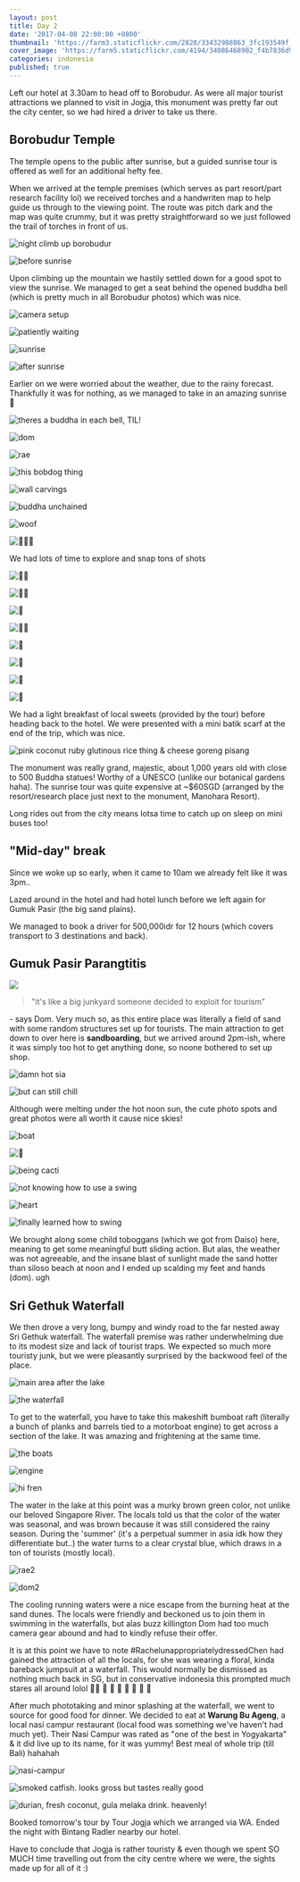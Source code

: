 ```yaml
---
layout: post
title: Day 2
date: '2017-04-08 22:00:00 +0800'
thumbnail: 'https://farm3.staticflickr.com/2820/33432988863_3fc193549f_z_d.jpg'
cover_image: 'https://farm5.staticflickr.com/4194/34086468902_f4b7836d99_k_d.jpg'
categories: indonesia
published: true
---
```


Left our hotel at 3.30am to head off to Borobudur. As were all major tourist attractions we planned to visit in Jogja, this monument was pretty far out the city center, so we had hired a driver to take us there. 


## Borobudur Temple

The temple opens to the public after sunrise, but a guided sunrise tour is offered as well for an additional hefty fee.

When we arrived at the temple premises (which serves as part resort/part research facility lol) we received torches and a handwriten map to help guide us through to the viewing point. The route was pitch dark and the map was quite crummy, but it was pretty straightforward so we just followed the trail of torches in front of us.

![night climb up borobudur](https://farm5.staticflickr.com/4184/33859516650_c6fa9cc924_k_d.jpg)

![before sunrise](https://farm3.staticflickr.com/2852/33402162354_6dd8d961a6_k_d.jpg)

Upon climbing up the mountain we hastily settled down for a good spot to view the sunrise. We managed to get a seat behind the opened buddha bell (which is pretty much in all Borobudur photos) which was nice. 

![camera setup](https://farm3.staticflickr.com/2864/34113049991_dbebe725c6_k_d.jpg)

![patiently waiting](https://farm3.staticflickr.com/2946/33859466270_1803587cb9_k_d.jpg)

![sunrise](https://farm5.staticflickr.com/4194/34086468902_f4b7836d99_k_d.jpg)

![after sunrise](https://farm3.staticflickr.com/2893/33432891683_9c7ca94030_k_d.jpg)

Earlier on we were worried about the weather, due to the rainy forecast. Thankfully it was for nothing, as we managed to take in an amazing sunrise 🤗

![theres a buddha in each bell, TIL!](https://farm5.staticflickr.com/4176/33402115324_7ac58add83_k_d.jpg)

![dom](https://farm5.staticflickr.com/4194/34243260425_71c34f176a_k_d.jpg)

![rae](https://farm3.staticflickr.com/2881/34113085521_055d08a001_k_d.jpg)

![this bobdog thing](https://farm5.staticflickr.com/4159/34243234205_f9581d0149_k_d.jpg)

![wall carvings](https://farm3.staticflickr.com/2816/33402114094_45bd9c42ab_k_d.jpg)

![buddha unchained](https://farm5.staticflickr.com/4172/34086494722_8ba1bd6e32_k_d.jpg)

![woof](https://farm3.staticflickr.com/2857/34243254255_2fa83daa87_k_d.jpg)

![🔔🔔🔔](https://farm3.staticflickr.com/2846/34113078831_c57ee27312_k_d.jpg)

We had lots of time to explore and snap tons of shots

![👧🏻](https://farm3.staticflickr.com/2854/34202770706_bb2490b482_k_d.jpg)

![👦🏻](https://farm5.staticflickr.com/4194/33432910983_25758379d5_k_d.jpg)

![👫](https://farm3.staticflickr.com/2838/33402136794_7ba82f7aee_k_d.jpg)

![🙌🏻](https://farm3.staticflickr.com/2861/34202788306_0c3ec04408_k_d.jpg)

![🏃](https://farm3.staticflickr.com/2893/33432973383_18e7cbf046_k_d.jpg)

![🤗](https://farm3.staticflickr.com/2942/34202778766_bc6fe56eb4_k_d.jpg)

![📱](https://farm3.staticflickr.com/2820/33432988863_3e5ad45eaf_k_d.jpg)

![👃](https://farm3.staticflickr.com/2811/33432979973_5977b59c46_k_d.jpg)

We had a light breakfast of local sweets (provided by the tour) before heading back to the hotel. We were presented with a mini batik scarf at the end of the trip, which was nice.

![pink coconut ruby glutinous rice thing & cheese goreng pisang](https://farm3.staticflickr.com/2891/34113060471_99047b9694_k_d.jpg)

The monument was really grand, majestic, about 1,000 years old with close to 500 Buddha statues! Worthy of a UNESCO (unlike our botanical gardens haha). The sunrise tour was quite expensive at ~$60SGD (arranged by the resort/research place just next to the monument, Manohara Resort).

Long rides out from the city means lotsa time to catch up on sleep on mini buses too!

## "Mid-day" break

Since we woke up so early, when it came to 10am we already felt like it was 3pm..

Lazed around in the hotel and had hotel lunch before we left again for Gumuk Pasir (the big sand plains). 

We managed to book a driver for 500,000idr for 12 hours (which covers transport to 3 destinations and back). 

## Gumuk Pasir Parangtitis

![ ](https://farm3.staticflickr.com/2843/34113208391_359e626d65_k_d.jpg)

> "it's like a big junkyard someone decided to exploit for tourism"

\- says Dom. Very much so, as this entire place was literally a field of sand with some random structures set up for tourists. The main attraction to get down to over here is __sandboarding__, but we arrived around 2pm-ish, where it was simply too hot to get anything done, so noone bothered to set up shop.

![damn hot sia](https://farm3.staticflickr.com/2854/34086630632_431406dba6_k_d.jpg)

![but can still chill](https://farm3.staticflickr.com/2893/34113222241_5a6cc38486_k_d.jpg)

Although were melting under the hot noon sun, the cute photo spots and great photos were all worth it cause nice skies!

![boat](https://farm3.staticflickr.com/2889/34202917646_74c16f05e5_k_d.jpg)

![🌵](https://farm5.staticflickr.com/4170/34113231801_02d1b9746f_k_d.jpg)

![being cacti](https://farm5.staticflickr.com/4163/33859563130_9ecbfdf1cd_k_d.jpg)

![not knowing how to use a swing](https://farm5.staticflickr.com/4193/34202934616_e9983be0c9_k_d.jpg)

![heart](https://farm3.staticflickr.com/2825/33859576060_5ac2a01606_k_d.jpg)

![finally learned how to swing](https://farm3.staticflickr.com/2852/34202942056_2ac6d3c710_k_d.jpg)

We brought along some child toboggans (which we got from Daiso) here, meaning to get some meaningful butt sliding action. But alas, the weather was not agreeable, and the insane blast of sunlight made the sand hotter than siloso beach at noon and I ended up scalding my feet and hands (dom). ugh

## Sri Gethuk Waterfall

We then drove a very long, bumpy and windy road to the far nested away Sri Gethuk waterfall. The waterfall premise was rather underwhelming due to its modest size and lack of tourist traps. We expected so much more touristy junk, but we were pleasantly surprised by the backwood feel of the place. 

![main area after the lake](https://farm3.staticflickr.com/2945/34243467405_36c6694821_k_d.jpg)

![the waterfall](https://farm3.staticflickr.com/2828/34113317581_bf193ce22e_k_d.jpg)

To get to the waterfall, you have to take this makeshift bumboat raft (literally a bunch of planks and barrels tied to a motorboat engine) to get across a section of the lake. It was amazing and frightening at the same time.

![the boats](https://farm5.staticflickr.com/4172/34113338641_3ec1076bbf_k_d.jpg)

![engine](https://farm3.staticflickr.com/2874/34243494665_41402670ee_k_d.jpg)

![hi fren](https://farm3.staticflickr.com/2844/34243505565_0c44a98893_k_d.jpg)

The water in the lake at this point was a murky brown green color, not unlike our beloved Singapore River. The locals told us that the color of the water was seasonal, and was brown because it was still considered the rainy season. During the 'summer' (it's a perpetual summer in asia idk how they differentiate but..) the water turns to a clear crystal blue, which draws in a ton of tourists (mostly local).

![rae2](https://farm3.staticflickr.com/2851/34203006016_6effe030d7_k_d.jpg)

![dom2](https://farm3.staticflickr.com/2842/34243458575_aa56633330_k_d.jpg)

The cooling running waters were a nice escape from the burning heat at the sand dunes. The locals were friendly and beckoned us to join them in swimming in the waterfalls, but alas buzz killington Dom had too much camera gear abound and had to kindly refuse their offer.

It is at this point we have to note #RachelunappropriatelydressedChen had gained the attraction of all the locals, for she was wearing a floral, kinda bareback jumpsuit at a waterfall. This would normally be dismissed as nothing much back in SG, but in conservative indonesia this prompted much stares all around lolol 💃🏻   👀 👀 👀 👀 👀 👀 👀

After much phototaking and minor splashing at the waterfall, we went to source for good food for dinner. We decided to eat at **Warung Bu Ageng**, a local nasi campur restaurant (local food was something we've haven't had much yet). Their Nasi Campur was rated as "one of the best in Yogyakarta" & it did live up to its name, for it was yummy! Best meal of whole trip (till Bali) hahahah

![nasi-campur](https://farm5.staticflickr.com/4193/34113302881_b023b8f06c_k_d.jpg)

![smoked catfish. looks gross but tastes really good](https://farm3.staticflickr.com/2855/34113298661_bbacbc4b9d_k_d.jpg)

![durian, fresh coconut, gula melaka drink. heavenly!](https://farm3.staticflickr.com/2876/34243486205_fd37328120_k_d.jpg)

Booked tomorrow's tour by Tour Jogja which we arranged via WA. Ended the night with Bintang Radler nearby our hotel.

Have to conclude that Jogja is rather touristy & even though we spent SO MUCH time travelling out from the city centre where we were, the sights made up for all of it :)
